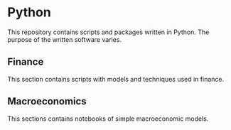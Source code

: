 # Python

This repository contains scripts and packages written in Python. The purpose of the written software varies. 

## Finance

This section contains scripts with models and techniques used in finance.

## Macroeconomics

This sections contains notebooks of simple macroeconomic models. 
